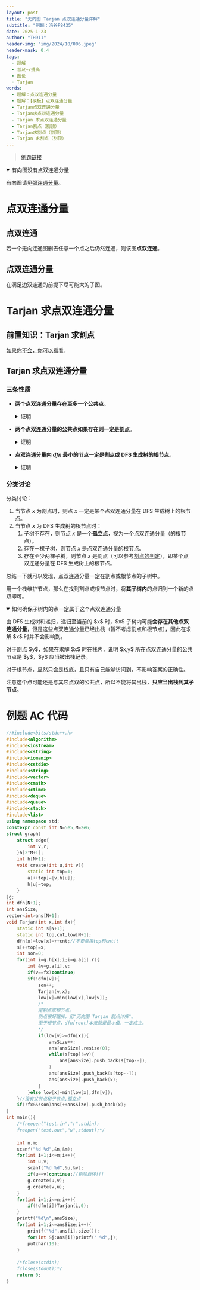 ```yaml
---
layout: post
title: "无向图 Tarjan 点双连通分量详解"
subtitle: "例题：洛谷P8435"
date: 2025-1-23
author: "TH911"
header-img: "img/2024/10/006.jpeg"
header-mask: 0.4
tags:
  - 题解
  - 普及+/提高
  - 图论
  - Tarjan
words:
  - 题解：点双连通分量
  - 题解：【模板】点双连通分量
  - Tarjan点双连通分量
  - Tarjan求点双连通分量
  - Tarjan 求点双连通分量
  - Tarjan割点（割顶）
  - Tarjan求割点（割顶）
  - Tarjan 求割点（割顶）
---
```


> [例题链接](https://www.luogu.com.cn/problem/P8435)

<details class="tip" open>
    <summary>有向图没有点双连通分量</summary>
    <p>
        有向图请见<a href="/2025/01/23/1/">强连通分量</a>。
    </p>
</details>

# 点双连通分量

## 点双连通

若一个无向连通图删去任意一个点之后仍然连通，则该图**点双连通**。

## 点双连通分量

在满足边双连通的前提下尽可能大的子图。

# Tarjan 求点双连通分量

## 前置知识：Tarjan 求割点

[如果你不会，你可以看看](/2025/01/23/5/)。

## Tarjan 求点双连通分量

### 三条性质

* **两个点双连通分量存在至多一个公共点**。

  <details class="note">
      <summary>证明</summary>
      <p style="display:block;">
          假设两个点双连通分量可以存在至少两个公共点。
      </p>
      <p>
          <img src="/img/2025/01/035.png">
      </p>
      <p>
          如图中绿色点双连通分量和红色点双连通分量，显然将二者合并之后仍然满足点双连通分量的定义，因此二者都<b>不是</b>点双连通分量（不满足“极大”）。
      </p>
      <p>
         与假设矛盾，故原命题成立。
      </p>
  </details>

* **两个点双连通分量的公共点如果存在则一定是割点**。

  <details class="note">
      <summary>证明</summary>
      <p>
          假设两个点双连通分量存在的公共点不为割点。
      </p>
      <p>
          <img src="/img/2025/01/036.png">
      </p>
      <p>
          则如图所示，由割点的性质，断开并不会导致不连通，因此绿色部分和红色部分也可以合并，因此绿色部分和红色部分都不为强连通分量。
      </p>
      <p>
          与假设矛盾，故原命题成立。
      </p>
  </details>

* **点双连通分量内 $dfn$ 最小的节点一定是割点或 DFS 生成树的根节点**。

  <details class="note">
      <summary>证明</summary>
      <p>
          令某点双连通分量内 $dfn$ 最小的节点为 $x$。
      </p>
      <ol>
          <li>
              <p>
                  当 $x$ 为根节点时：
              </p>
              <p>
                  显然成立。因为在 DFS 生成树中，深度最小的节点 $dfn$ 最小，最小时可以显然为根节点。
              </p>
          </li>
          <li>
              <p>
                  当 $x$ 不为根节点时：
              </p>
              <p>
                  假设节点 $x$ 不为割点。
              </p>
              <p>
                  那么将该点双连通分量与 $x$ 的父节点合并到一起，显然可以成为一个点双连通分量，则 $x$ 不是 $dfn$ 最小的节点。
              </p>
              <p>
                  与假设矛盾，故此种情况下原命题成立。
              </p>
          </li>
      </ol>
      <p>
          证毕。
      </p>
  </details>

### 分类讨论

分类讨论：

1. 当节点 $x$ 为割点时，则点 $x$ 一定是某个点双连通分量在 DFS 生成树上的根节点。
2. 当节点 $x$ 为 DFS 生成树的根节点时：
   1. 子树不存在，则节点 $x$ 是一个**孤立点**，视为一个点双连通分量（的根节点）。
   2. 存在一棵子树，则节点 $x$ 是点双连通分量的根节点。
   3. 存在至少两棵子树，则节点 $x$ 是割点（可以参考[割点的判定](/2025/01/23/5/#割点的判定)），即某个点双连通分量在 DFS 生成树上的根节点。

总结一下就可以发现，点双连通分量一定在割点或根节点的子树中。

用一个栈维护节点，那么在找到割点或根节点时，将**其子树内**的点归到一个新的点双即可。

<details class="question" open>
    <summary>如何确保子树内的点一定属于这个点双连通分量</summary>
    <p>
        由 DFS 生成树和递归，递归至当前的 $x$ 时，$x$ 子树内可能<b>会存在其他点双连通分量</b>，但是这些点双连通分量已经出栈（暂不考虑割点和根节点），因此在求解 $x$ 时并不会影响到。
    </p>
    <p>
        对于割点 $y$，如果在求解 $x$ 时在栈内，说明 $x,y$ 所在点双连通分量的公共节点是 $y$，$y$ 应当被出栈记录。
    </p>
    <p>
        对于根节点，显然只会是栈底，且只有自己能够访问到，不影响答案的正确性。
    </p>
</details>

注意这个点可能还是与其它点双的公共点，所以不能将其出栈，**只应当出栈到其子节点**。

# 例题 AC 代码

```cpp
//#include<bits/stdc++.h>
#include<algorithm>
#include<iostream>
#include<cstring>
#include<iomanip>
#include<cstdio>
#include<string>
#include<vector>
#include<cmath>
#include<ctime>
#include<deque>
#include<queue>
#include<stack>
#include<list>
using namespace std;
constexpr const int N=5e5,M=2e6;
struct graph{
	struct edge{
		int v,r;
	}a[2*M+1];
	int h[N+1];
	void create(int u,int v){
		static int top=1;
		a[++top]={v,h[u]};
		h[u]=top;
	}
}g;
int dfn[N+1];
int ansSize;
vector<int>ans[N+1];
void Tarjan(int x,int fx){
	static int s[N+1];
	static int top,cnt,low[N+1];
	dfn[x]=low[x]=++cnt;//不要混用top和cnt!!
	s[++top]=x;
	int son=0;
	for(int i=g.h[x];i;i=g.a[i].r){
		int &v=g.a[i].v;
		if(v==fx)continue;
		if(!dfn[v]){
			son++;
			Tarjan(v,x);
			low[x]=min(low[x],low[v]);
            /*
            是割点或根节点。
            割点很好理解，见"无向图 Tarjan 割点详解"。
            至于根节点，dfn[root]本来就是最小值，一定成立。
            */
			if(low[v]>=dfn[x]){
				ansSize++;
				ans[ansSize].resize(0);
				while(s[top]!=v){
					ans[ansSize].push_back(s[top--]);
				}
				ans[ansSize].push_back(s[top--]);
				ans[ansSize].push_back(x);
			}
		}else low[x]=min(low[x],dfn[v]);
	}//没有父节点和子节点,孤立点
	if(!fx&&!son)ans[++ansSize].push_back(x); 
}
int main(){
	/*freopen("test.in","r",stdin);
	freopen("test.out","w",stdout);*/
	
	int n,m;
	scanf("%d %d",&n,&m);
	for(int i=1;i<=m;i++){
		int u,v;
		scanf("%d %d",&u,&v);
		if(u==v)continue;//剔除自环!!!
		g.create(u,v);
		g.create(v,u);
	}
	for(int i=1;i<=n;i++){
		if(!dfn[i])Tarjan(i,0);
	}
	printf("%d\n",ansSize);
	for(int i=1;i<=ansSize;i++){
		printf("%d",ans[i].size());
		for(int &j:ans[i])printf(" %d",j);
		putchar(10);
	}
	
	/*fclose(stdin);
	fclose(stdout);*/
	return 0;
}
```

